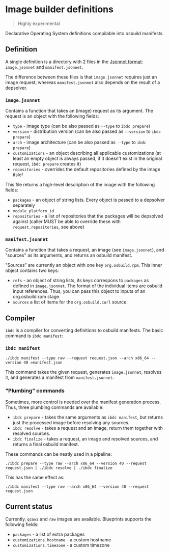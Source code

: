 # Image builder definitions

> Highly experimental

Declarative Operating System definitions compilable into osbuild manifests.

## Definition

A single definition is a directory with 2 files in the [Jsonnet format](https://jsonnet.org/): `image.jsonnet` and `manifest.jsonnet`.

The difference between these files is that `image.jsonnet` requires just an image request, whereas `manifest.jsonnet` also depends on the result of a depsolver.

### `image.jsonnet`
Contains a function that takes an (image) request as its argument. The request is an object with the following fields:

- `type` - image type (can be also passed as `--type` to `ibdc prepare`)
- `version` - distribution version (can be also passed as `--version` to `ibdc prepare`)
- `arch` - image architecture (can be also passed as `--type` to `ibdc prepare`)
- `customizations` - an object describing all applicable customizations (at least an empty object is always passed, if it doesn't exist in the original request, `ibdc prepare` creates it)
- `repositories` - overrides the default repositories defined by the image itslef

This file returns a high-level description of the image with the following fields:

- `packages` - an object of string lists. Every object is passed to a depsolver separately
- `module_platform_id`
- `repositories` - a list of repositories that the packages will be depsolved against (caller MUST be able to override these with `request.repositories`, see above)


### `manifest.jsonnet`
Contains a function that takes a request, an image (see `image.jsonnet`), and "sources" as its arguments, and returns an osbuild manifest.

"Sources" are currently an object with one key `org.osbuild.rpm`. This inner object contains two keys:
- `refs` - an object of string lists, its keys correspons to `packages` as defined in `image.jsonnet`. The format of the individual items are osbuild input references. Thus, you can pass this object to inputs of an org.osbuild.rpm stage.
- `sources` a list of items for the `org.osbuild.curl` source.

## Compiler
`ibdc` is a compiler for converting definitions to osbuild manifests. The basic command is `ibdc manifest`:

### `ibdc manifest`
```
./ibdc manifest --type raw --request request.json --arch x86_64 --version 40 >manifest.json
```

This command takes the given request, generates `image.jsonnet`, resolves it, and generates a manifest from `manifest.jsonnet`.


### "Plumbing" commands

Sometimes, more control is needed over the manifest generation process. Thus, three plumbing commands are available:

- `ibdc prepare` - takes the same arguments as `ibdc manifest`, but returns just the processed image before resolving any sources.
- `ibdc resolve` - takes a request and an image, return them together with resolved sources.
- `ibdc finalize` - takes a request, an image and resolved sources, and returns a final osbuild manifest.

These commands can be neatly used in a pipeline:

```
./ibdc prepare --type raw --arch x86_64 --version 40 --request request.json | ./ibdc resolve | ./ibdc finalize
```

This has the same effect as:

```
./ibdc manifest --type raw --arch x86_64 --version 40 --request request.json
```

## Current status
Currently, `qcow2` and `raw` images are available. Blueprints supports the following fields:
- `packages` - a list of extra packages
- `customizations.hostname` - a custom hostname
- `customizations.timezone` - a custom timezone
